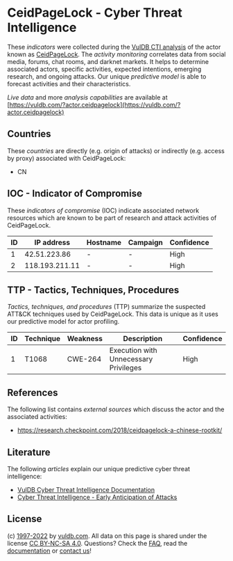# CeidPageLock - Cyber Threat Intelligence

These _indicators_ were collected during the [VulDB CTI analysis](https://vuldb.com/?kb.cti) of the actor known as [CeidPageLock](https://vuldb.com/?actor.ceidpagelock). The _activity monitoring_ correlates data from social media, forums, chat rooms, and darknet markets. It helps to determine associated actors, specific activities, expected intentions, emerging research, and ongoing attacks. Our unique _predictive model_ is able to forecast activities and their characteristics.

_Live data_ and more _analysis capabilities_ are available at [https://vuldb.com/?actor.ceidpagelock](https://vuldb.com/?actor.ceidpagelock)

## Countries

These _countries_ are directly (e.g. origin of attacks) or indirectly (e.g. access by proxy) associated with CeidPageLock:

* CN

## IOC - Indicator of Compromise

These _indicators of compromise_ (IOC) indicate associated network resources which are known to be part of research and attack activities of CeidPageLock.

ID | IP address | Hostname | Campaign | Confidence
-- | ---------- | -------- | -------- | ----------
1 | 42.51.223.86 | - | - | High
2 | 118.193.211.11 | - | - | High

## TTP - Tactics, Techniques, Procedures

_Tactics, techniques, and procedures_ (TTP) summarize the suspected ATT&CK techniques used by CeidPageLock. This data is unique as it uses our predictive model for actor profiling.

ID | Technique | Weakness | Description | Confidence
-- | --------- | -------- | ----------- | ----------
1 | T1068 | CWE-264 | Execution with Unnecessary Privileges | High

## References

The following list contains _external sources_ which discuss the actor and the associated activities:

* https://research.checkpoint.com/2018/ceidpagelock-a-chinese-rootkit/

## Literature

The following _articles_ explain our unique predictive cyber threat intelligence:

* [VulDB Cyber Threat Intelligence Documentation](https://vuldb.com/?kb.cti)
* [Cyber Threat Intelligence - Early Anticipation of Attacks](https://www.scip.ch/en/?labs.20201022)

## License

(c) [1997-2022](https://vuldb.com/?kb.changelog) by [vuldb.com](https://vuldb.com/?kb.about). All data on this page is shared under the license [CC BY-NC-SA 4.0](https://creativecommons.org/licenses/by-nc-sa/4.0/). Questions? Check the [FAQ](https://vuldb.com/?kb.faq), read the [documentation](https://vuldb.com/?kb) or [contact us](https://vuldb.com/?contact)!
